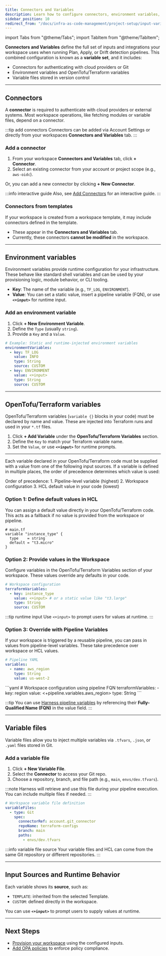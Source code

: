 ```yaml
---
title: Connectors and Variables
description: Learn how to configure connectors, environment variables, OpenTofu/Terraform variables, and variable files in your IaCM workspace.
sidebar_position: 10
redirect_from: "/docs/infra-as-code-management/project-setup/input-variables"
---
```


import Tabs from "@theme/Tabs";
import TabItem from "@theme/TabItem";

**Connectors and Variables** define the full set of inputs and integrations your workspace uses when running Plan, Apply, or Drift detection pipelines. This combined configuration is known as a **variable set**, and it includes:
- Connectors for authenticating with cloud providers or Git
- Environment variables and OpenTofu/Terraform variables
- Variable files stored in version control

---

## Connectors
A **connector** is required to authenticate with cloud providers or external systems. Most workspace operations, like fetching modules or variable files, depend on a connector.

:::tip add connectors
Connectors can be added via Account Settings or directly from your workspaces **Connectors and Variables** tab.
:::

### Add a connector
1. From your workspace **Connectors and Variables** tab, click **+ Connector**.
2. Select an existing connector from your account or project scope (e.g., `aws-oidc`).

Or, you can add a new connector by clicking **+ New Connector**.

:::info interactive guide
Also, see [Add Connectors](/docs/infra-as-code-management/get-started/#add-connectors) for an interactive guide.
:::

### Connectors from templates
If your workspace is created from a workspace template, it may include connectors defined in the template.
- These appear in the **Connectors and Variables** tab.
- Currently, these connectors **cannot be modified** in the workspace.

---

## Environment variables
Environment variables provide runtime configuration for your infrastructure. These behave like standard shell variables and can be used by your provisioning logic, module behavior, or CLI tooling.

- **Key**: The name of the variable (e.g., `TF_LOG`, `ENVIRONMENT`).
- **Value**: You can set a static value, insert a pipeline variable (FQN), or use **`<+input>`** for runtime input.

### Add an environment variable
1. Click **+ New Environment Variable**.
2. Define the `Type` (usually `string`).
3. Provide a `Key` and a `Value`.

```yaml
# Example: Static and runtime-injected environment variables
environmentVariables:
  - key: TF_LOG
    value: INFO
    type: String
    source: CUSTOM
  - key: ENVIRONMENT
    value: <+input>
    type: String
    source: CUSTOM
```

---

## OpenTofu/Terraform variables
OpenTofu/Terraform variables (`variable {}` blocks in your code) must be declared by name and value. These are injected into Terraform runs and used in your `*.tf` files.

1. Click **+ Add Variable** under the **OpenTofu/Terraform Variables** section.
2. Define the `Key` to match your Terraform variable name.
3. Set the `Value`, or use **`<+input>`** for runtime prompts.

---

Each variable declared in your OpenTofu/Terraform code must be supplied with a value from one of the following input sources. If a variable is defined in multiple places, the order of precedence determines which value is used:

Order of precedence:
	1.	Pipeline-level variable (highest)
	2.	Workspace configuration
	3.	HCL default value in your code (lowest)

### Option 1: Define default values in HCL
You can assign a default value directly in your OpenTofu/Terraform code. This acts as a fallback if no value is provided from the workspace or pipeline.

```hcl
# main.tf
variable "instance_type" {
  type    = string
  default = "t3.micro"
}
```

### Option 2: Provide values in the Workspace
Configure variables in the OpenTofu/Terraform Variables section of your workspace. These values override any defaults in your code.

```yaml
# Workspace configuration
terraformVariables:
  - key: instance_type
    value: <+input> # or a static value like "t3.large"
    type: String
    source: CUSTOM
```
:::tip runtime input
Use `<+input>` to prompt users for values at runtime.
:::

### Option 3: Override with Pipeline Variables
If your workspace is triggered by a reusable pipeline, you can pass in values from pipeline-level variables. These take precedence over workspace or HCL values.
<Tabs>
<TabItem value="pipeline" label="Pipeline Variables">
```yaml
# Pipeline YAML
variables:
  - name: aws_region
    type: String
    value: us-west-2
```
</TabItem>
<TabItem value="workspace-ref" label="Workspace Reference">
```yaml
# Workspace configuration using pipeline FQN
terraformVariables:
  - key: region
    value: <+pipeline.variables.aws_region>
    type: String
```
</TabItem>
</Tabs>

:::tip
You can use [Harness pipeline variables](/docs/platform/variables-and-expressions/harness-variables/) by referencing their **Fully-Qualified Name (FQN)** in the value field.
:::

---

## Variable files
Variable files allow you to inject multiple variables via `.tfvars`, `.json`, or `.yaml` files stored in Git.

### Add a variable file
1. Click **+ New Variable File**.
2. Select the **Connector** to access your Git repo.
3. Choose a repository, branch, and file path (e.g., `main`, `envs/dev.tfvars`).

:::note
Harness will retrieve and use this file during your pipeline execution. You can include multiple files if needed.
:::

```yaml
# Workspace variable file definition
variableFiles:
  - type: Git
    spec:
      connectorRef: account.git_connector
      repoName: terraform-configs
      branch: main
      paths:
        - envs/dev.tfvars
```

:::info variable file source
Your variable files and HCL can come from the same Git repository or different repositories.
:::

---

## Input Sources and Runtime Behavior
Each variable shows its **source**, such as:
- `TEMPLATE`: inherited from the selected Template.
- `CUSTOM`: defined directly in the workspace.

You can use **`<+input>`** to prompt users to supply values at runtime.

---

## Next Steps
- [Provision your workspace](/docs/infra-as-code-management/workspaces/provision-workspace) using the configured inputs.
- [Add OPA policies](/docs/infra-as-code-management/policies-governance/opa-workspace) to enforce policy compliance.
